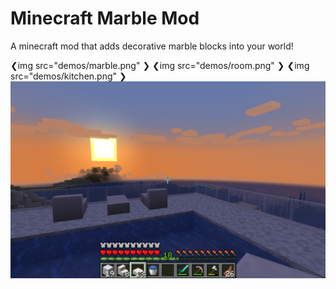 # Minecraft Marble Mod

A minecraft mod that adds decorative marble blocks into your world!

❮img src="demos/marble.png" ❯
❮img src="demos/room.png" ❯
❮img src="demos/kitchen.png" ❯
![](demos/pool.png)